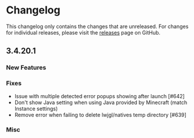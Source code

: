 # Changelog

This changelog only contains the changes that are unreleased. For changes for individual releases, please visit the
[releases](https://github.com/ATLauncher/ATLauncher/releases) page on GitHub.

## 3.4.20.1

### New Features

### Fixes
- Issue with multiple detected error popups showing after launch [#642]
- Don't show Java setting when using Java provided by Minecraft (match Instance settings)
- Remove error when failing to delete lwjgl/natives temp directory [#639]

### Misc
